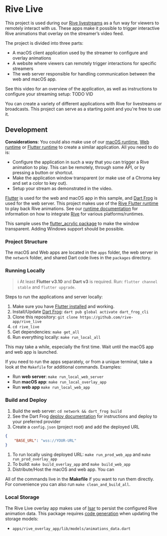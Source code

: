 # Rive Live

This project is used during our [Rive livestreams](https://www.youtube.com/@Rive_app/streams) as a fun way for viewers to remotely interact with us. These apps make it possible to trigger interactive Rive animations that overlay on the streamer’s video feed.

The project is divided into three parts:

- A macOS client application used by the streamer to configure and overlay animations
- A website where viewers can remotely trigger interactions for specific streamers
- The web server responsible for handling communication between the web and macOS app.

See this video for an overview of the application, as well as instructions to configure your streaming setup: TODO VID

You can create a variety of different applications with Rive for livestreams or broadcasts. This project can serve as a starting point and you're free to use it.

## Development

**Considerations**: You could also make use of our [macOS runtime](https://help.rive.app/runtimes/overview/ios), [Web runtime](https://help.rive.app/runtimes/overview/web-js) or [Flutter runtime](https://help.rive.app/runtimes/overview/flutter) to create a similar application. All you need to do is:
- Configure the application in such a way that you can trigger a Rive animation to play. This can be remotely, through some API, or by pressing a button or shortcut.
- Make the application window transparent (or make use of a Chroma key and set a color to key out).
- Setup your stream as demonstrated in the video.

[Flutter](https://flutter.dev/) is used for the web and macOS app in this sample, and [Dart Frog](https://dartfrog.vgv.dev/) is used for the web server. This project makes use of the [Rive Flutter runtime](https://help.rive.app/runtimes/overview/flutter) to play back Rive animations. See our [runtime documentation](https://help.rive.app/runtimes/overview) for information on how to integrate [Rive](http://rive.app) for various platforms/runtimes.

This sample uses the [flutter_acrylic package](https://pub.dev/packages/flutter_acrylic) to make the window transparent. Adding Windows support should be possible.

### Project Structure

The macOS and Web apps are located in the `apps` folder, the web server in the `network` folder, and shared Dart code lives in the `packages` directory.

### Running Locally

> ℹ️ At least **Flutter v3.10** and **Dart v3** is required. Run: `flutter channel stable` and `flutter upgrade`.

Steps to run the applications and server locally:

1. Make sure you have [Flutter installed](https://docs.flutter.dev/get-started/install) and working.
2. Install/Update [Dart Frog](https://dartfrog.vgv.dev/): `dart pub global activate dart_frog_cli`
3. Clone this repository: `git clone https://github.com/rive-app/rive_live`
4. `cd rive_live`
5. Get dependencies: `make get_all`
6. Run everything locally: `make run_local_all`

This may take a while, especially the first time. Wait until the macOS app and web app is launched.

If you need to run the apps separately, or from a unique terminal, take a look at the `Makefile` for additional commands. Examples:

- Run **web server**: `make run_local_web_server`
- Run **macOS app**: `make run_local_overlay_app`
- Run **web app** `make run_local_web_app`

### Build and Deploy

1. Build the web server: `cd network && dart_frog build`
2. See the Dart Frog [deploy documentation](https://dartfrog.vgv.dev/docs/category/deploy) for instructions and deploy to your preferred provider
3. Create a `config.json` (project root) and add the deployed URL

```json
{
    "BASE_URL": "wss://YOUR-URL"
}
```

1. To run locally using deployed URL: `make run_prod_web_app` and `make  run_prod_overlay_app` 
2. To build: `make build_overlay_app` and `make build_web_app`
3. Distribute/Host the macOS and web app. You can 

All of the commands live in the ****************Makefile**************** if you want to run them directly. For convenience you can also run `make clean_and_build_all`.

### Local Storage
The Rive Live overlay app makes use of [Isar](https://isar.dev) to persist the configured Rive animation data. This package requires [code generation](https://isar.dev/tutorials/quickstart.html#_3-run-code-generator) when updating the storage models:
- `apps/rive_overlay_app/lib/models/animations_data.dart`

